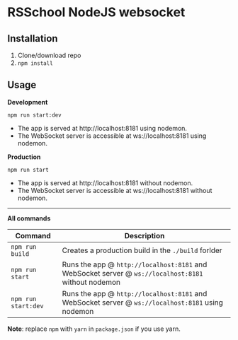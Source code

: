 # RSSchool NodeJS websocket

## Installation
1. Clone/download repo
2. `npm install`

## Usage
**Development**

`npm run start:dev`

* The app is served at http://localhost:8181 using nodemon.
* The WebSocket server is accessible at ws://localhost:8181 using nodemon.

**Production**

`npm run start`

* The app is served at http://localhost:8181 without nodemon.
* The WebSocket server is accessible at ws://localhost:8181 without nodemon.

---

**All commands**

Command | Description
--- | ---
`npm run build` | Creates a production build in the `./build` forlder
`npm run start` | Runs the app @ `http://localhost:8181` and WebSocket server @ `ws://localhost:8181` without nodemon
`npm run start:dev` | Runs the app @ `http://localhost:8181` and WebSocket server @ `ws://localhost:8181` using nodemon

**Note**: replace `npm` with `yarn` in `package.json` if you use yarn.
